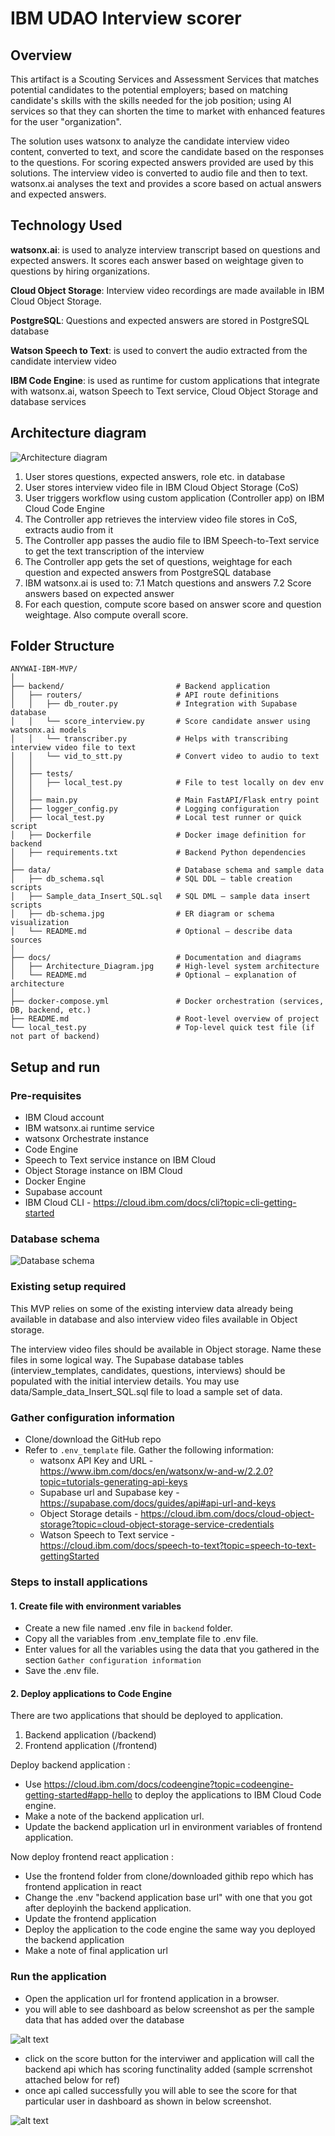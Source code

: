 # IBM UDAO Interview scorer

## Overview
This artifact is a Scouting Services and Assessment Services that matches potential candidates to the potential employers;  based on matching candidate's skills with the skills needed for the job position; using AI services so that they can shorten the time to market with enhanced features for the user "organization".

The solution uses watsonx to analyze the candidate interview video content, converted to text, and score the candidate based on the responses to the questions. For scoring expected answers provided are used by  this solutions. The interview video is converted to audio file and then to text. watsonx.ai analyses the text and provides a score based on actual answers and expected answers.

## Technology Used 
**watsonx.ai**: is used to analyze interview transcript based on questions and expected answers. It scores each answer based on weightage given to questions by hiring organizations.

**Cloud Object Storage**: Interview video recordings are made available in IBM Cloud Object Storage.

**PostgreSQL**: Questions and expected answers are stored in PostgreSQL database

**Watson Speech to Text**: is used to convert the audio extracted from the candidate interview video

**IBM Code Engine**: is used as runtime for custom applications that integrate with watsonx.ai, watson Speech to Text service, Cloud Object Storage and database services

## Architecture diagram
![Architecture diagram](./docs/Architecture_Diagram.jpg)

1. User stores questions, expected answers, role etc. in database
2. User stores interview video file in IBM Cloud Object Storage (CoS)
3. User triggers workflow using custom application (Controller app) on IBM Cloud Code Engine
4. The Controller app retrieves the interview video file stores in CoS, extracts audio from it
5. The Controller app passes the audio file to IBM Speech-to-Text service to get the text transcription of the interview
6. The Controller app gets the set of questions, weightage for each question and expected answers from PostgreSQL database
7. IBM watsonx.ai is used to:
    7.1 Match questions and answers
    7.2 Score answers based on expected answer
8. For each question, compute score based on answer score and question weightage. Also compute overall score.

## Folder Structure
```
ANYWAI-IBM-MVP/
│
├── backend/                         # Backend application
│   ├── routers/                     # API route definitions
│   │   ├── db_router.py             # Integration with Supabase database
│   │   └── score_interview.py       # Score candidate answer using watsonx.ai models
│   │   └── transcriber.py           # Helps with transcribing interview video file to text
│   │   └── vid_to_stt.py            # Convert video to audio to text
│   │
│   ├── tests/                       
│   │   ├── local_test.py            # File to test locally on dev env
│   │
│   ├── main.py                      # Main FastAPI/Flask entry point
│   ├── logger_config.py             # Logging configuration
│   ├── local_test.py                # Local test runner or quick script
│   ├── Dockerfile                   # Docker image definition for backend
│   ├── requirements.txt             # Backend Python dependencies
│
├── data/                            # Database schema and sample data
│   ├── db_schema.sql                # SQL DDL – table creation scripts
│   ├── Sample_data_Insert_SQL.sql   # SQL DML – sample data insert scripts
│   ├── db-schema.jpg                # ER diagram or schema visualization
│   └── README.md                    # Optional – describe data sources
│
├── docs/                            # Documentation and diagrams
│   ├── Architecture_Diagram.jpg     # High-level system architecture
│   └── README.md                    # Optional – explanation of architecture
│
├── docker-compose.yml               # Docker orchestration (services, DB, backend, etc.)
├── README.md                        # Root-level overview of project
└── local_test.py                    # Top-level quick test file (if not part of backend)
```

## Setup and run

### Pre-requisites
- IBM Cloud account
- IBM watsonx.ai runtime service
- watsonx Orchestrate instance
- Code Engine
- Speech to Text service instance on IBM Cloud
- Object Storage instance on IBM Cloud
- Docker Engine
- Supabase account
- IBM Cloud CLI - https://cloud.ibm.com/docs/cli?topic=cli-getting-started


### Database schema
![Database schema](./data/db-schema.jpg)

### Existing setup required
This MVP relies on some of the existing interview data already being available in database and also interview video files available in Object storage. 

The interview video files should be available in Object storage. Name these files in some logical way.
The Supabase database tables (interview_templates, candidates, questions, interviews) should be populated with the initial interview details. You may use data/Sample_data_Insert_SQL.sql file to load a sample set of data.


### Gather configuration information

- Clone/download the GitHub repo
- Refer to `.env_template` file. Gather the following information:
    - watsonx API Key and URL - https://www.ibm.com/docs/en/watsonx/w-and-w/2.2.0?topic=tutorials-generating-api-keys
    - Supabase url and Supabase key - https://supabase.com/docs/guides/api#api-url-and-keys
    - Object Storage details - https://cloud.ibm.com/docs/cloud-object-storage?topic=cloud-object-storage-service-credentials
    - Watson Speech to Text service - https://cloud.ibm.com/docs/speech-to-text?topic=speech-to-text-gettingStarted

### Steps to install applications
#### 1. Create file with environment variables
- Create a new file named .env file in `backend` folder.
- Copy all the variables from .env_template file to .env file.
- Enter values for all the variables using the data that you gathered in the section `Gather configuration information`
- Save the .env file.

#### 2. Deploy applications to Code Engine
There are two applications that should be deployed to application.
1. Backend application (/backend)
2. Frontend application (/frontend)

Deploy backend application :
- Use https://cloud.ibm.com/docs/codeengine?topic=codeengine-getting-started#app-hello to deploy the applications to IBM Cloud Code engine.
- Make a note of the backend application url.
- Update the backend application url in environment variables of frontend application.

Now deploy frontend react application :
- Use the frontend folder from clone/downloaded githib repo which has frontend application in react
- Change the .env "backend application base url" with one that you got after deployinh the backend application.
- Update the frontend application 
- Deploy the application to the code engine the same way you deployed the backend application
- Make a note of final application url 


### Run the application
- Open the application url for frontend application in a browser.
- you will able to see dashboard as below screenshot as per the sample data that has added over the database

![alt text](s3.png)

- click on the score button for the interviwer and application will call the backend api which has scoring functinality added (sample scrrenshot attached below for ref)
- once api called successfully you will able to see the score for that particular user in dashboard as shown in below screenshot.

![alt text](s4.png)



